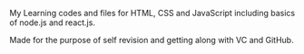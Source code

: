 My Learning codes and files for HTML, CSS and JavaScript including basics of node.js and react.js. 

Made for the purpose of self revision and getting along with VC and GitHub. 




